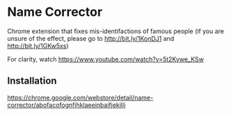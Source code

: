 Name Corrector
=============

Chrome extension that fixes mis-identifactions of famous people (if you are unsure of the effect, please go to http://bit.ly/1KonDJ1 and http://bit.ly/1GKw5xs)

For clarity, watch https://www.youtube.com/watch?v=5t2Kvwe_KSw

Installation
------------

https://chrome.google.com/webstore/detail/name-corrector/abofacofognfjhklaeeinbaifjekillj